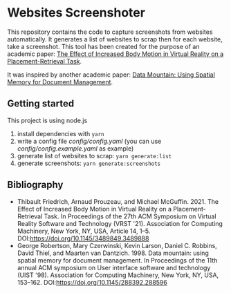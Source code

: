 # Websites Screenshoter

This repository contains the code to capture screenshots from websites automatically. 
It generates a list of websites to scrap then for each website, take a screenshot. This tool has been created for the purpose of an academic paper: [The Effect of Increased Body Motion in Virtual Reality on a Placement-Retrieval Task](https://doi.org/10.1145/3489849.3489888).

It was inspired by another academic paper: [Data Mountain:
Using Spatial Memory for Document Management](https://doi.org/10.1145/288392.288596).

## Getting started

This project is using node.js

1. install dependencies with `yarn`
1. write a config file _config/config.yaml_ (you can use _config/config.example.yaml_ as example)
3. generate list of websites to scrap: `yarn generate:list`
4. generate screenshots: `yarn generate:screenshots`


## Bibliography

- Thibault Friedrich, Arnaud Prouzeau, and Michael McGuffin. 2021. The Effect of Increased Body Motion in Virtual Reality on a Placement-Retrieval Task. In Proceedings of the 27th ACM Symposium on Virtual Reality Software and Technology (VRST '21). Association for Computing Machinery, New York, NY, USA, Article 14, 1–5. DOI:https://doi.org/10.1145/3489849.3489888
- George Robertson, Mary Czerwinski, Kevin Larson, Daniel C. Robbins, David Thiel, and Maarten van Dantzich. 1998. Data mountain: using spatial memory for document management. In Proceedings of the 11th annual ACM symposium on User interface software and technology (UIST '98). Association for Computing Machinery, New York, NY, USA, 153–162. DOI:https://doi.org/10.1145/288392.288596

